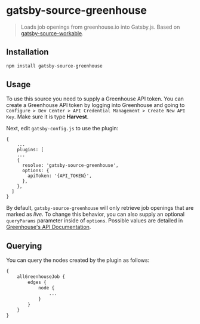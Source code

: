 # gatsby-source-greenhouse
> Loads job openings from greenhouse.io into Gatsby.js. Based on [gatsby-source-workable](https://github.com/tumblbug/gatsby-source-workable).

## Installation

```bash
npm install gatsby-source-greenhouse
```

## Usage

To use this source you need to supply a Greenhouse API token. You can create a Greenhouse API token by logging into Greenhouse and going to `Configure > Dev Center > API Credential Management > Create New API Key`. Make sure it is type **Harvest**.

Next, edit `gatsby-config.js` to use the plugin:
```
{
    ...
    plugins: [
    ...
    {
      resolve: 'gatsby-source-greenhouse',
      options: {
        apiToken: '{API_TOKEN}',
      },
    },
  ]
}
```

By default, `gatsby-source-greenhouse` will only retrieve job openings that are marked as  *live*. To change this behavior, you can also supply an optional `queryParams` parameter inside of `options`. Possible values are detailed in [Greenhouse's API Documentation](https://developers.greenhouse.io/harvest.html?shell#job-posts).

## Querying

You can query the nodes created by the plugin as follows:
```graphql
{
    allGreenhouseJob {
        edges {
            node {
                ...
            }
        }
    }
}
```
